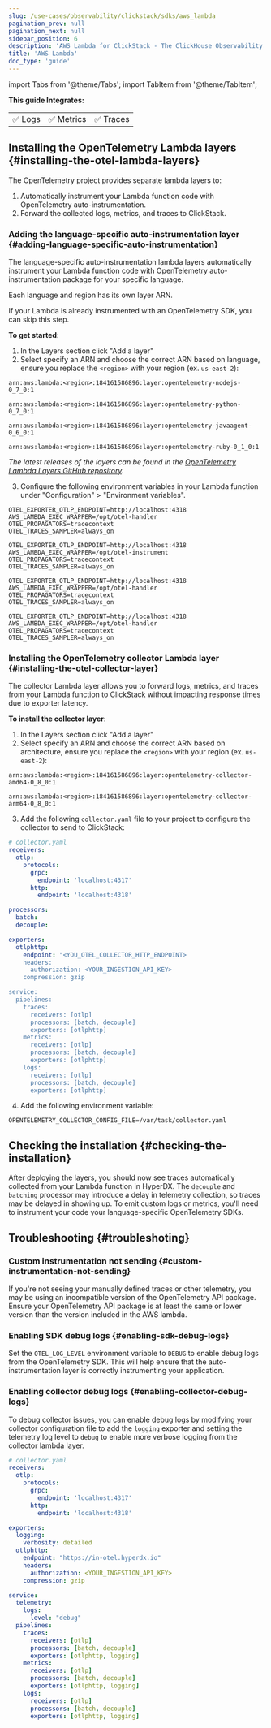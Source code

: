 ```yaml
---
slug: /use-cases/observability/clickstack/sdks/aws_lambda
pagination_prev: null
pagination_next: null
sidebar_position: 6
description: 'AWS Lambda for ClickStack - The ClickHouse Observability Stack'
title: 'AWS Lambda'
doc_type: 'guide'
---
```


import Tabs from '@theme/Tabs';
import TabItem from '@theme/TabItem';

**This guide Integrates:**

<table>
  <tbody>
    <tr>
      <td className="pe-2">✅ Logs</td>
      <td className="pe-2">✅ Metrics</td>
      <td className="pe-2">✅ Traces</td>
    </tr>
  </tbody>
</table>

## Installing the OpenTelemetry Lambda layers {#installing-the-otel-lambda-layers}

The OpenTelemetry project provides separate lambda layers to:

1. Automatically instrument your Lambda function code with OpenTelemetry auto-instrumentation.
2. Forward the collected logs, metrics, and traces to ClickStack.

### Adding the language-specific auto-instrumentation layer {#adding-language-specific-auto-instrumentation}

The language-specific auto-instrumentation lambda layers automatically instrument your Lambda function code with OpenTelemetry auto-instrumentation package for your specific language. 

Each language and region has its own layer ARN.

If your Lambda is already instrumented with an OpenTelemetry SDK, you can skip this step.

**To get started**:

1. In the Layers section click "Add a layer"
2. Select specify an ARN and choose the correct ARN based on language,  ensure you replace the `<region>` with your region (ex. `us-east-2`):

<Tabs groupId="install-language-options">
<TabItem value="javascript" label="Javascript" default>

```shell
arn:aws:lambda:<region>:184161586896:layer:opentelemetry-nodejs-0_7_0:1
```

</TabItem>
<TabItem value="python" label="Python" default>

```shell copy
arn:aws:lambda:<region>:184161586896:layer:opentelemetry-python-0_7_0:1
```

</TabItem>

<TabItem value="java" label="Java" default>

```shell copy
arn:aws:lambda:<region>:184161586896:layer:opentelemetry-javaagent-0_6_0:1
```

</TabItem>

<TabItem value="ruby" label="Ruby" default>

```shell copy
arn:aws:lambda:<region>:184161586896:layer:opentelemetry-ruby-0_1_0:1
```

</TabItem>

</Tabs>

_The latest releases of the layers can be found in the [OpenTelemetry Lambda Layers GitHub repository](https://github.com/open-telemetry/opentelemetry-lambda/releases)._

3. Configure the following environment variables in your Lambda function under "Configuration" > "Environment variables".

<Tabs groupId="install-language-env">
<TabItem value="javascript" label="Javascript" default>

```shell
OTEL_EXPORTER_OTLP_ENDPOINT=http://localhost:4318
AWS_LAMBDA_EXEC_WRAPPER=/opt/otel-handler
OTEL_PROPAGATORS=tracecontext
OTEL_TRACES_SAMPLER=always_on
```

</TabItem>
<TabItem value="python" label="Python" default>

```shell
OTEL_EXPORTER_OTLP_ENDPOINT=http://localhost:4318
AWS_LAMBDA_EXEC_WRAPPER=/opt/otel-instrument
OTEL_PROPAGATORS=tracecontext
OTEL_TRACES_SAMPLER=always_on
```

</TabItem>

<TabItem value="java" label="Java" default>

```shell
OTEL_EXPORTER_OTLP_ENDPOINT=http://localhost:4318
AWS_LAMBDA_EXEC_WRAPPER=/opt/otel-handler
OTEL_PROPAGATORS=tracecontext
OTEL_TRACES_SAMPLER=always_on
```

</TabItem>

<TabItem value="ruby" label="Ruby" default>

```shell
OTEL_EXPORTER_OTLP_ENDPOINT=http://localhost:4318
AWS_LAMBDA_EXEC_WRAPPER=/opt/otel-handler
OTEL_PROPAGATORS=tracecontext
OTEL_TRACES_SAMPLER=always_on
```

</TabItem>

</Tabs>

### Installing the OpenTelemetry collector Lambda layer {#installing-the-otel-collector-layer}

The collector Lambda layer allows you to forward logs, metrics, and traces from your Lambda function to ClickStack without impacting response times due 
to exporter latency.

**To install the collector layer**:

1. In the Layers section click "Add a layer"
2. Select specify an ARN and choose the correct ARN based on architecture,  ensure you replace the `<region>` with your region (ex. `us-east-2`):

<Tabs groupId="install-language-layer">

<TabItem value="x86_64" label="x86_64" default>

```shell
arn:aws:lambda:<region>:184161586896:layer:opentelemetry-collector-amd64-0_8_0:1
```

</TabItem>

<TabItem value="arm64" label="arm64" default>

```shell
arn:aws:lambda:<region>:184161586896:layer:opentelemetry-collector-arm64-0_8_0:1
```

</TabItem>

</Tabs>

3. Add the following `collector.yaml` file to your project to configure the collector to send to ClickStack:

```yaml
# collector.yaml
receivers:
  otlp:
    protocols:
      grpc:
        endpoint: 'localhost:4317'
      http:
        endpoint: 'localhost:4318'

processors:
  batch:
  decouple:

exporters:
  otlphttp:
    endpoint: "<YOU_OTEL_COLLECTOR_HTTP_ENDPOINT>
    headers:
      authorization: <YOUR_INGESTION_API_KEY>
    compression: gzip

service:
  pipelines:
    traces:
      receivers: [otlp]
      processors: [batch, decouple]
      exporters: [otlphttp]
    metrics:
      receivers: [otlp]
      processors: [batch, decouple]
      exporters: [otlphttp]
    logs:
      receivers: [otlp]
      processors: [batch, decouple]
      exporters: [otlphttp]
```

4. Add the following environment variable:

```shell
OPENTELEMETRY_COLLECTOR_CONFIG_FILE=/var/task/collector.yaml
```

## Checking the installation {#checking-the-installation}

After deploying the layers, you should now see traces automatically
collected from your Lambda function in HyperDX. The `decouple` and `batching` 
processor may introduce a delay in telemetry collection, so traces may be 
delayed in showing up. To emit custom logs or metrics, you'll need to instrument your code your language-specific 
OpenTelemetry SDKs.

## Troubleshooting {#troubleshoting}

### Custom instrumentation not sending {#custom-instrumentation-not-sending}

If you're not seeing your manually defined traces or other telemetry, you may
be using an incompatible version of the OpenTelemetry API package. Ensure your
OpenTelemetry API package is at least the same or lower version than the 
version included in the AWS lambda.

### Enabling SDK debug logs {#enabling-sdk-debug-logs}

Set the `OTEL_LOG_LEVEL` environment variable to `DEBUG` to enable debug logs from
the OpenTelemetry SDK. This will help ensure that the auto-instrumentation layer
is correctly instrumenting your application.

### Enabling collector debug logs {#enabling-collector-debug-logs}

To debug collector issues, you can enable debug logs by modifying your collector
configuration file to add the `logging` exporter and setting the telemetry 
log level to `debug` to enable more verbose logging from the collector lambda layer.

```yaml
# collector.yaml
receivers:
  otlp:
    protocols:
      grpc:
        endpoint: 'localhost:4317'
      http:
        endpoint: 'localhost:4318'

exporters:
  logging:
    verbosity: detailed
  otlphttp:
    endpoint: "https://in-otel.hyperdx.io"
    headers:
      authorization: <YOUR_INGESTION_API_KEY>
    compression: gzip

service:
  telemetry:
    logs:
      level: "debug"
  pipelines:
    traces:
      receivers: [otlp]
      processors: [batch, decouple]
      exporters: [otlphttp, logging]
    metrics:
      receivers: [otlp]
      processors: [batch, decouple]
      exporters: [otlphttp, logging]
    logs:
      receivers: [otlp]
      processors: [batch, decouple]
      exporters: [otlphttp, logging]
```
